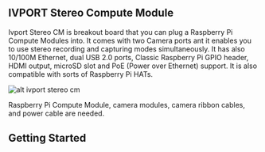 IVPORT Stereo Compute Module
---

Ivport Stereo CM is breakout board that you can plug a Raspberry Pi Compute Modules into. It comes with two Camera ports ant it enables you to use stereo recording and capturing modes simultaneously. It has also 10/100M Ethernet, dual USB 2.0 ports, Classic Raspberry Pi GPIO header, HDMI output, microSD slot and PoE (Power over Ethernet) support. It is also compatible with sorts of Raspberry Pi HATs.

![alt ivport stereo cm](https://raw.githubusercontent.com/ivmech/ivport-stereo-cm/master/images/ivport_scm_03.jpg.jpg)

Raspberry Pi Compute Module, camera modules, camera ribbon cables, and power cable are needed.

Getting Started
---
